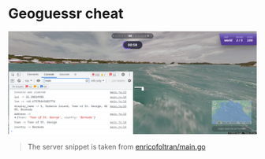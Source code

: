 # Geoguessr cheat

![demo](assets/demo.png)

> The server snippet is taken from [enricofoltran/main.go](https://gist.github.com/enricofoltran/10b4a980cd07cb02836f70a4ab3e72d7 'gist')

